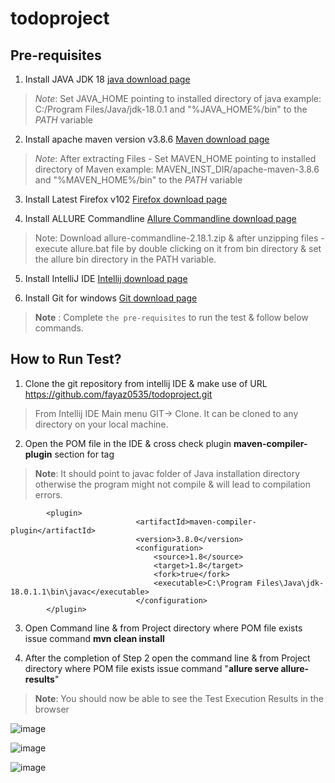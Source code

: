 # todoproject

## Pre-requisites

1) Install JAVA JDK 18  [java download page](https://www.oracle.com/java/technologies/downloads/#jdk18-windows/)

> *Note*: Set JAVA_HOME pointing to installed directory of java example: C:/Program Files/Java/jdk-18.0.1 and "%JAVA_HOME%/bin" to the *PATH* variable

2) Install apache maven version v3.8.6 [Maven download page](https://maven.apache.org/download.cgi)

> *Note*: After extracting Files - Set MAVEN_HOME pointing to installed directory of Maven example: MAVEN_INST_DIR/apache-maven-3.8.6 and "%MAVEN_HOME%/bin" to the *PATH* variable

3) Install Latest Firefox v102 [Firefox download page](https://www.mozilla.org/en-US/firefox/new/)

4) Install ALLURE Commandline [Allure Commandline download page](https://repo.maven.apache.org/maven2/io/qameta/allure/allure-commandline/2.18.1/)

> Note: Download allure-commandline-2.18.1.zip & after unzipping files - execute allure.bat file by double clicking on it from bin directory  & set the allure bin directory in the PATH variable.

5) Install IntelliJ IDE [Intellij download page](https://www.jetbrains.com/idea/download/#section=windows)

6) Install Git for windows [Git download page](https://git-scm.com/download/win)

> **Note** : Complete `the pre-requisites` to run the test & follow below commands.

## **How to Run Test?**

1) Clone the git repository from intellij IDE & make use of URL https://github.com/fayaz0535/todoproject.git

> From Intellij IDE Main menu GIT-> Clone. It can be cloned to any directory on your local machine.

2) Open the POM file in the IDE & cross check plugin  **maven-compiler-plugin** section for tag **<execuable>** 
> **Note**: It should point to javac folder of Java installation directory otherwise the program might not compile & will lead to compilation errors.
			
			<plugin>
								<artifactId>maven-compiler-plugin</artifactId>
								<version>3.8.0</version>
								<configuration>
									<source>1.8</source>
									<target>1.8</target>
									<fork>true</fork>
									<executable>C:\Program Files\Java\jdk-18.0.1.1\bin\javac</executable>
								</configuration>
			</plugin>

3) Open Command line & from Project directory where POM file exists issue command **mvn clean install**

4) After the completion of Step 2  open the command line & from Project directory where POM file exists issue command "**allure serve allure-results**"
> **Note**: You should now be able to see the Test Execution Results in the browser

![image](https://user-images.githubusercontent.com/30147967/178237499-b09e8756-58b5-4ada-b44a-7368290eabfb.png)

![image](https://user-images.githubusercontent.com/30147967/178236884-0f2a15b0-9458-4540-b379-00d2a3d0b8fd.png)

![image](https://user-images.githubusercontent.com/30147967/178237248-b79f5064-7c42-4c69-83c3-850c798d07ac.png)


